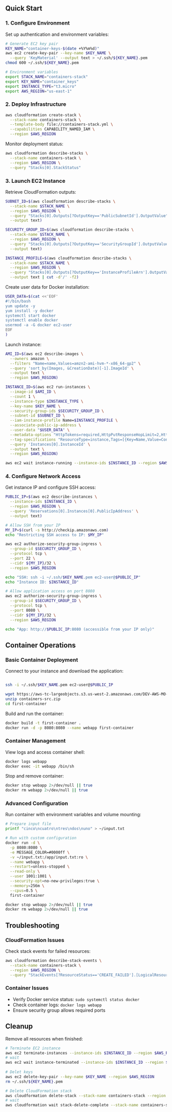 ## Quick Start

### 1. Configure Environment

Set up authentication and environment variables:
```bash
# Generate EC2 key pair
KEY_NAME="container-keys-$(date +%Y%m%d)"
aws ec2 create-key-pair --key-name $KEY_NAME \
  --query 'KeyMaterial' --output text > ~/.ssh/${KEY_NAME}.pem
chmod 600 ~/.ssh/${KEY_NAME}.pem

# Environment variables
export STACK_NAME="containers-stack"
export KEY_NAME="container_keys"
export INSTANCE_TYPE="t3.micro"
export AWS_REGION="us-east-1"
```


### 2. Deploy Infrastructure

```bash
aws cloudformation create-stack \
  --stack-name containers-stack \
  --template-body file://containers-stack.yml \
  --capabilities CAPABILITY_NAMED_IAM \
  --region $AWS_REGION
```

Monitor deployment status:
```bash
aws cloudformation describe-stacks \
  --stack-name containers-stack \
  --region $AWS_REGION \
  --query "Stacks[0].StackStatus"
```

### 3. Launch EC2 Instance

Retrieve CloudFormation outputs:
```bash
SUBNET_ID=$(aws cloudformation describe-stacks \
  --stack-name $STACK_NAME \
  --region $AWS_REGION \
  --query "Stacks[0].Outputs[?OutputKey=='PublicSubnetId'].OutputValue" \
  --output text)

SECURITY_GROUP_ID=$(aws cloudformation describe-stacks \
  --stack-name $STACK_NAME \
  --region $AWS_REGION \
  --query "Stacks[0].Outputs[?OutputKey=='SecurityGroupId'].OutputValue" \
  --output text)

INSTANCE_PROFILE=$(aws cloudformation describe-stacks \
  --stack-name $STACK_NAME \
  --region $AWS_REGION \
  --query "Stacks[0].Outputs[?OutputKey=='InstanceProfileArn'].OutputValue" \
  --output text | cut -d'/' -f2)
```

Create user data for Docker installation:
```bash
USER_DATA=$(cat <<'EOF'
#!/bin/bash
yum update -y
yum install -y docker
systemctl start docker
systemctl enable docker
usermod -a -G docker ec2-user
EOF
)
```

Launch instance:
```bash
AMI_ID=$(aws ec2 describe-images \
  --owners amazon \
  --filters "Name=name,Values=amzn2-ami-hvm-*-x86_64-gp2" \
  --query 'sort_by(Images, &CreationDate)[-1].ImageId' \
  --output text \
  --region $AWS_REGION)

INSTANCE_ID=$(aws ec2 run-instances \
  --image-id $AMI_ID \
  --count 1 \
  --instance-type $INSTANCE_TYPE \
  --key-name $KEY_NAME \
  --security-group-ids $SECURITY_GROUP_ID \
  --subnet-id $SUBNET_ID \
  --iam-instance-profile Name=$INSTANCE_PROFILE \
  --associate-public-ip-address \
  --user-data "$USER_DATA" \
  --metadata-options "HttpTokens=required,HttpPutResponseHopLimit=2,HttpEndpoint=enabled" \
  --tag-specifications "ResourceType=instance,Tags=[{Key=Name,Value=ContainerExercise},{Key=Environment,Value=Development}]" \
  --query 'Instances[0].InstanceId' \
  --output text \
  --region $AWS_REGION)

aws ec2 wait instance-running --instance-ids $INSTANCE_ID --region $AWS_REGION
```

### 4. Configure Network Access

Get instance IP and configure SSH access:
```bash
PUBLIC_IP=$(aws ec2 describe-instances \
  --instance-ids $INSTANCE_ID \
  --region $AWS_REGION \
  --query 'Reservations[0].Instances[0].PublicIpAddress' \
  --output text)

# Allow SSH from your IP
MY_IP=$(curl -s http://checkip.amazonaws.com)
echo "Restricting SSH access to IP: $MY_IP"

aws ec2 authorize-security-group-ingress \
  --group-id $SECURITY_GROUP_ID \
  --protocol tcp \
  --port 22 \
  --cidr ${MY_IP}/32 \
  --region $AWS_REGION

echo "SSH: ssh -i ~/.ssh/$KEY_NAME.pem ec2-user@$PUBLIC_IP"
echo "Instance ID: $INSTANCE_ID"

# Allow application access on port 8080
aws ec2 authorize-security-group-ingress \
  --group-id $SECURITY_GROUP_ID \
  --protocol tcp \
  --port 8080 \
  --cidr ${MY_IP}/32 \
  --region $AWS_REGION 

echo "App: http://$PUBLIC_IP:8080 (accessible from your IP only)"
```

## Container Operations

### Basic Container Deployment

Connect to your instance and download the application:
```bash

ssh -i ~/.ssh/$KEY_NAME.pem ec2-user@$PUBLIC_IP

wget https://aws-tc-largeobjects.s3.us-west-2.amazonaws.com/DEV-AWS-MO-ContainersRedux/downloads/containers-src.zip
unzip containers-src.zip
cd first-container  
```

Build and run the container:
```bash
docker build -t first-container .
docker run -d -p 8080:8080 --name webapp first-container
```

### Container Management

View logs and access container shell:
```bash
docker logs webapp
docker exec -it webapp /bin/sh
```

Stop and remove container:
```bash
docker stop webapp 2>/dev/null || true
docker rm webapp 2>/dev/null || true
```

### Advanced Configuration

Run container with environment variables and volume mounting:
```bash
# Prepare input file
printf "cinco\ncuatro\ntres\ndos\nuno" > ~/input.txt

# Run with custom configuration
docker run -d \
  -p 8080:8080 \
  -e MESSAGE_COLOR=#0000ff \
  -v ~/input.txt:/app/input.txt:ro \
  --name webapp \
  --restart=unless-stopped \
  --read-only \
  --user 1001:1001 \
  --security-opt=no-new-privileges:true \
  --memory=256m \
  --cpus=0.5 \
  first-container

docker stop webapp 2>/dev/null || true
docker rm webapp 2>/dev/null || true
```

## Troubleshooting

### CloudFormation Issues
Check stack events for failed resources:
```bash
aws cloudformation describe-stack-events \
  --stack-name containers-stack \
  --region $AWS_REGION \
  --query "StackEvents[?ResourceStatus=='CREATE_FAILED'].[LogicalResourceId, ResourceStatusReason]"
```

### Container Issues
- Verify Docker service status: `sudo systemctl status docker`
- Check container logs: `docker logs webapp`
- Ensure security group allows required ports

## Cleanup

Remove all resources when finished:
```bash
# Terminate EC2 instance
aws ec2 terminate-instances --instance-ids $INSTANCE_ID --region $AWS_REGION
# wait
aws ec2 wait instance-terminated --instance-ids $INSTANCE_ID --region $AWS_REGION
 
# Delet keys
aws ec2 delete-key-pair --key-name $KEY_NAME --region $AWS_REGION
rm ~/.ssh/${KEY_NAME}.pem

# Delete CloudFormation stack
aws cloudformation delete-stack --stack-name containers-stack --region $AWS_REGION
# wait
aws cloudformation wait stack-delete-complete --stack-name containers-stack --region $AWS_REGION
```